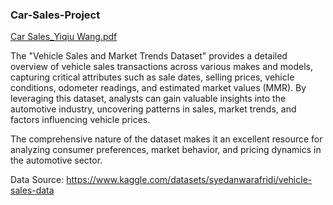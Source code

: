 ### Car-Sales-Project

[Car Sales_Yiqiu Wang.pdf](https://github.com/user-attachments/files/17014319/Car.Sales_Yiqiu.Wang.pdf)

The "Vehicle Sales and Market Trends Dataset" provides a detailed overview of vehicle sales transactions across various makes and models, capturing critical attributes such as sale dates, selling prices, vehicle conditions, odometer readings, and estimated market values (MMR). By leveraging this dataset, analysts can gain valuable insights into the automotive industry, uncovering patterns in sales, market trends, and factors influencing vehicle prices. 

The comprehensive nature of the dataset makes it an excellent resource for analyzing consumer preferences, market behavior, and pricing dynamics in the automotive sector.

Data Source: https://www.kaggle.com/datasets/syedanwarafridi/vehicle-sales-data
